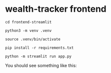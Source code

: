 # wealth-tracker frontend

```shell
cd frontend-streamlit

python3 -m venv .venv

source .venv/bin/activate

pip install -r requirements.txt

python -m streamlit run app.py
```

You should see something like this:
